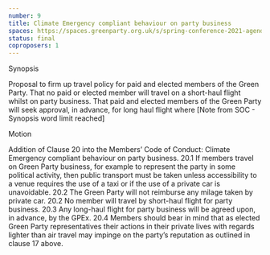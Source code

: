 ```yaml
---
number: 9
title: Climate Emergency compliant behaviour on party business
spaces: https://spaces.greenparty.org.uk/s/spring-conference-2021-agenda-forum2/?contentId=78153
status: final
coproposers: 1
---
```

Synopsis


Proposal to firm up travel policy for paid and elected members of the Green Party. That no paid or elected member will travel on a short-haul flight whilst on party business. That paid and elected members of the Green Party will seek approval, in advance, for long haul flight where [Note from SOC - Synopsis word limit reached]


Motion


Addition of Clause 20 into the Members’ Code of Conduct: Climate Emergency compliant behaviour on party business. 20.1 If members travel on Green Party business, for example to represent the party in some political activity, then public transport must be taken unless accessibility to a venue requires the use of a taxi or if the use of a private car is unavoidable. 20.2 The Green Party will not reimburse any milage taken by private car. 20.2 No member will travel by short-haul flight for party business. 20.3 Any long-haul flight for party business will be agreed upon, in advance, by the GPEx. 20.4 Members should bear in mind that as elected Green Party representatives their actions in their private lives with regards lighter than air travel may impinge on the party’s reputation as outlined in clause 17 above.
